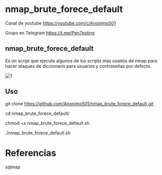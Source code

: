 # nmap_brute_forece_default

Canal de youtube  https://youtube.com/c/Anonimo501

Grupo en Telegram https://t.me/Pen7esting

## nmap_brute_forece_default

Es un script que ejecuta algunos de los scripts mas usados de nmap para hacer ataques de diccionario para usuarios y contraseñas por defecto.

![1](https://user-images.githubusercontent.com/67207446/148626583-b131225d-d8ce-43b9-a806-c4287645a434.png)

## Uso

git clone https://github.com/Anonimo501/nmap_brute_forece_default.git

cd nmap_brute_forece_default/

chmod +x nmap_brute_forece_default.sh

./nmap_brute_forece_default.sh


# Referencias

sqlmap
